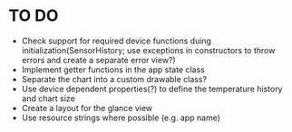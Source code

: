 # TO DO
- Check support for required device functions duing initialization(SensorHistory; use exceptions in constructors to throw errors and create a separate error view?)
- Implement getter functions in the app state class
- Separate the chart into a custom drawable class?
- Use device dependent properties(?) to define the temperature history and chart size
- Create a layout for the glance view
- Use resource strings where possible (e.g. app name)